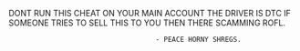 DONT RUN THIS CHEAT ON YOUR MAIN ACCOUNT THE DRIVER IS DTC
IF SOMEONE TRIES TO SELL THIS TO YOU THEN THERE SCAMMING ROFL.

                                        - PEACE HORNY SHREGS.
